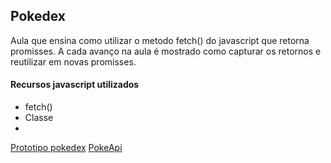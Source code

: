 ## Pokedex

Aula que ensina como utilizar o metodo fetch() do javascript que retorna promisses. A cada avanço na aula é mostrado como capturar os retornos e reutilizar em novas promisses.

#### Recursos javascript utilizados

* fetch()
* Classe
*

[Prototipo pokedex](https://dribbble.com/shots/6540871-Pokedex-App)
[PokeApi](https://pokeapi.co/)
